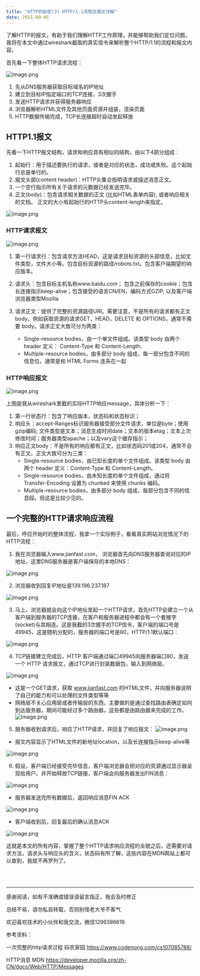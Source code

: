 ```yaml
---
title: "HTTP的秘密(3) HTTP/1.1流程及报文详解"
date: 2021-09-05
---
```



了解HTTP的报文，有助于我们理解HTTP工作原理，并能够帮助我们定位问题。我将在本文中通过wireshark截取的真实信令来解析整个HTTP/1.1的流程和报文内容。

首先看一下整体HTTP请求流程：

![image.png](https://p9-juejin.byteimg.com/tos-cn-i-k3u1fbpfcp/36b1715f9a7046dca84e3bef32c8ec7b~tplv-k3u1fbpfcp-watermark.image)

1. 先从DNS服务器获取目标域名的IP地址
2. 建立到目标IP指定端口的TCP连接，3次握手
3. 发送HTTP请求并获得服务器响应
4. 浏览器解析HTML文件及其他页面资源并组装，渲染页面
5. HTTP数据传输完成，TCP长连接超时自动发起释放

## HTTP1.1报文

先看一下HTTP报文结构，请求和响应具有相似的结构，由以下4部分组成︰
1. 起始行：用于描述要执行的请求，或者是对应的状态，成功或失败。这个起始行总是单行的。
1. 报文头部(content header)：HTTP头集合指明请求或描述消息正文。
1. 一个空行指示所有关于请求的元数据已经发送完毕。
1. 正文(body)：包含请求相关数据的正文 (比如HTML表单内容), 或者响应相关的文档。 正文的大小有起始行的HTTP头content-length来指定。

![image.png](https://p6-juejin.byteimg.com/tos-cn-i-k3u1fbpfcp/dc8e2202c00e4a98bf16cc48c873bb48~tplv-k3u1fbpfcp-watermark.image)

### HTTP请求报文

![image.png](https://p1-juejin.byteimg.com/tos-cn-i-k3u1fbpfcp/3fa15f7bdba34cf4ab025150697ca6f7~tplv-k3u1fbpfcp-watermark.image)


1. 第一行请求行：包含请求方法HEAD，这是请求目标资源的头部信息，比如文件类型，文件大小等。包含目标资源的路径/robots.txt。包含客户端期望的响应版本。

2. 请求头：包含目标主机名称www.baidu.com； 包含之前保存的cookie；包含长连接指示keep-alive；包含接受的语言CN/EN，编码方式GZIP, 以及客户端浏览器类型Mozilla

3. 请求正文：提供了完整的资源路径URI。需要注意，不是所有的请求都有正文body，例如获取资源的请求GET，HEAD，DELETE 和 OPTIONS，通常不需要 body。请求正文大致可分为两类：
    - Single-resource bodies，由一个单文件组成。该类型 body 由两个 header 定义： Content-Type 和 Content-Length.
    - Multiple-resource bodies，由多部分 body 组成，每一部分包含不同的信息位。通常是和  HTML Forms 连系在一起


### HTTP响应报文

![image.png](https://p3-juejin.byteimg.com/tos-cn-i-k3u1fbpfcp/ccdc3c79d7c7470588823ce39ec651b5~tplv-k3u1fbpfcp-watermark.image)

上图是我从wireshark里截的实际HTTP响应message，具体分析一下：
1. 第一行状态行：包含了响应版本，状态码和状态标识；
2. 响应头：accept-Ranges标识服务器接受部分文件请求，单位是byte；使用gzip编码; 文件类型是文本；消息生成时间date；文本的版本etag；文本上次修改时间；服务器类型apache；以及vary这个缓存指示；
3. 响应正文body：不是所有的响应都有正文，比如状态码201或204，通常不会有正文。正文大致可分为三类：
    - Single-resource bodies，由已知长度的单个文件组成。该类型 body 由两个 header 定义：Content-Type 和 Content-Length。
    - Single-resource bodies，由未知长度的单个文件组成，通过将 Transfer-Encoding 设置为 chunked 来使用 chunks 编码。
    - Multiple-resource bodies，由多部分 body 组成，每部分包含不同的信息段。但这是比较少见的。


## 一个完整的HTTP请求响应流程

最后，呼应开始时的整体流程，我拿一个实际例子，看看真实网站浏览情况下的HTTP流程：

1. 我在浏览器输入www.jianfast.com， 浏览器首先向DNS服务器查询对应的IP地址，这里DNS服务器是客户端保存的本地DNS：

![image.png](https://p1-juejin.byteimg.com/tos-cn-i-k3u1fbpfcp/4188b37a03f8403f8d0c341ffefbf7c3~tplv-k3u1fbpfcp-watermark.image)

2. 浏览器收到回复IP地址是139.196.237.187

![image.png](https://p1-juejin.byteimg.com/tos-cn-i-k3u1fbpfcp/28482fc81175401b99be00d09735ccf6~tplv-k3u1fbpfcp-watermark.image)

3. 马上，浏览器就会向这个IP地址发起一个HTTP请求，首先HTTP会建立一个从客户端到服务器的TCP连接，在客户和服务器进程中都会有一个套接字(socket)与其相连。这是我截的3次握手的TCP信令，客户端的端口号是49945，这是随机分配的，服务器的端口号是80，HTTP/1.1默认端口：

![image.png](https://p3-juejin.byteimg.com/tos-cn-i-k3u1fbpfcp/8f7a792834984726b78bd3a9cde9089b~tplv-k3u1fbpfcp-watermark.image)

4. TCP链接建立完成后，HTTP 客户端通过端口49945向服务器端口80，发送一个 HTTP 请求报文，通过TCP进行封装数据包，输入到网络层。

![image.png](https://p1-juejin.byteimg.com/tos-cn-i-k3u1fbpfcp/1090744ca548481b8da9437be2731ef6~tplv-k3u1fbpfcp-watermark.image)
- 这是一个GET请求，获取 www.jianfast.com 的HTML文件，并向服务器说明了自己的能力和可以处理的文件类型等等
- 网络层不关心应用层或者传输层的东西，主要做的是通过查找路由表确定如何到达服务器，期间可能经过多个路由器，这些都是由路由器来完成的工作。
![image.png](https://p9-juejin.byteimg.com/tos-cn-i-k3u1fbpfcp/f3705477e58144d5925a98aee2107e6b~tplv-k3u1fbpfcp-watermark.image)

5. 服务器收到请求后，响应了HTTP请求，并回复了响应报文：
![image.png](https://p6-juejin.byteimg.com/tos-cn-i-k3u1fbpfcp/c42f05c0ad5145da93604f78488507d2~tplv-k3u1fbpfcp-watermark.image)
- 报文内容显示了HTML文件的新地址location，以及长连接指示keep-alive等

![image.png](https://p9-juejin.byteimg.com/tos-cn-i-k3u1fbpfcp/8a3915d4c8334b57b95d668d570a7a6f~tplv-k3u1fbpfcp-watermark.image)

6. 假设，客户端已经接受完毕信息，客户端浏览器会把对应的资源通过显示器呈现给用户。并开始释放TCP链接，客户端会向服务器发出FIN消息：

![image.png](https://p3-juejin.byteimg.com/tos-cn-i-k3u1fbpfcp/1a5e5747003f4989882be0836aed8b98~tplv-k3u1fbpfcp-watermark.image)

- 服务器发送完所有数据后，返回响应消息FIN ACK

![image.png](https://p1-juejin.byteimg.com/tos-cn-i-k3u1fbpfcp/309ad39611e04c018bc65dae9ffac2d0~tplv-k3u1fbpfcp-watermark.image)

- 客户端收到后，回复最后的确认消息ACK

![image.png](https://p9-juejin.byteimg.com/tos-cn-i-k3u1fbpfcp/70c696720c034ef38ed818d70c1a18c3~tplv-k3u1fbpfcp-watermark.image)


这就是本文的所有内容，掌握了整个HTTP请求响应流程的全貌之后，还需要对请求方法，请求头与响应头的含义，状态码有所了解，这些内容在MDN网站上都可以查到，我就不再罗列了。

<br/>
<br/>
<hr/>

感谢阅读，如有不准确或错误请留言指正，我会及时修正

总结不易，请勿私自转载，否则别怪老大爷不客气

欢迎喜欢技术的小伙伴和我交流，微信1296386616





参考资料：

一次完整的http请求过程  码农家园
https://www.codenong.com/cs107085788/

HTTP消息  MDN
https://developer.mozilla.org/zh-CN/docs/Web/HTTP/Messages
